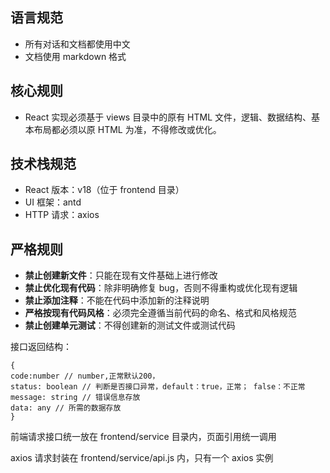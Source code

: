 ## 语言规范

- 所有对话和文档都使用中文
- 文档使用 markdown 格式

## 核心规则

- React 实现必须基于 views 目录中的原有 HTML 文件，逻辑、数据结构、基本布局都必须以原 HTML 为准，不得修改或优化。

## 技术栈规范

- React 版本：v18（位于 frontend 目录）
- UI 框架：antd
- HTTP 请求：axios

## 严格规则

- **禁止创建新文件**：只能在现有文件基础上进行修改
- **禁止优化现有代码**：除非明确修复 bug，否则不得重构或优化现有逻辑
- **禁止添加注释**：不能在代码中添加新的注释说明
- **严格按现有代码风格**：必须完全遵循当前代码的命名、格式和风格规范
- **禁止创建单元测试**：不得创建新的测试文件或测试代码

接口返回结构：

```
{
code:number // number,正常默认200，
status: boolean // 判断是否接口异常，default：true，正常； false：不正常
message: string // 错误信息存放
data: any // 所需的数据存放
}

```

前端请求接口统一放在 frontend/service 目录内，页面引用统一调用

axios 请求封装在 frontend/service/api.js 内，只有一个 axios 实例
